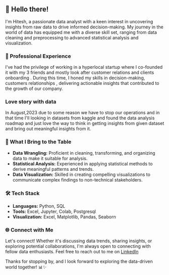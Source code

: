 ## 👋 Hello there!

I'm Hitesh, a passionate data analyst with a keen interest in uncovering insights from raw data to drive informed decision-making. My journey in the world of data has equipped me with a diverse skill set, ranging from data cleaning and preprocessing to advanced statistical analysis and visualization.

### 💼 Professional Experience

I've had the privilege of working in a hyperlocal startup where I co-founded it with my 3 friends and mostly look after customer relations and clients onboarding . During this time, I honed my skills in decision-making, customers relationships , delivering actionable insights that contributed to the growth of our company.

### Love story with data

In August,2023 due to some reason we have to stop our operations and in that time I'll looking in datasets from kaggle and found the data analysis roadmap and just love the way to think in getting insights from given dataset and bring out meaningful insights from it.

### 🚀 What I Bring to the Table

- **Data Wrangling:** Proficient in cleaning, transforming, and organizing data to make it suitable for analysis.
- **Statistical Analysis:** Experienced in applying statistical methods to derive meaningful patterns and trends.
- **Data Visualization:** Skilled in creating compelling visualizations to communicate complex findings to non-technical stakeholders.


### 🛠️ Tech Stack

- **Languages:** Python, SQL
- **Tools:** Excel, Jupyter, Colab, Postgresql 
- **Visualization:** Excel, Matplotlib, Pandas, Seaborn

### 🌐 Connect with Me

Let's connect! Whether it's discussing data trends, sharing insights, or exploring potential collaborations, I'm always open to connecting with fellow data enthusiasts. Feel free to reach out to me on [LinkedIn](https://www.linkedin.com/in/m-hitesh-kumar-77bb48198/)

Thanks for stopping by, and I look forward to exploring the data-driven world together! 📊✨
